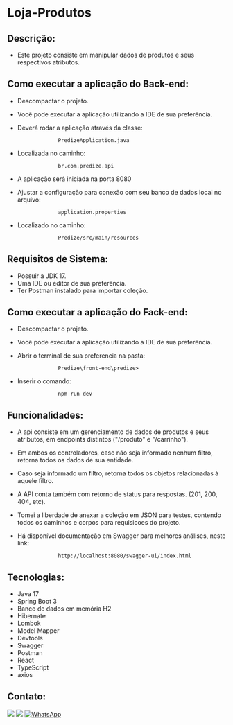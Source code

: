 # Loja-Produtos

## Descrição:

- Este projeto consiste em manipular dados de produtos e seus respectivos atributos.


## Como executar a aplicação do Back-end:

- Descompactar o projeto.
- Você pode executar a aplicação utilizando a IDE de sua preferência. 
- Deverá rodar a aplicação através da classe: 

                   PredizeApplication.java

- Localizada no caminho: 

                   br.com.predize.api

- A aplicação será iniciada na porta 8080
- Ajustar a configuração para conexão com seu banco de dados local no arquivo:

                   application.properties

- Localizado no caminho:

                   Predize/src/main/resources

## Requisitos de Sistema:

- Possuir a JDK 17.
- Uma IDE ou editor de sua preferência.
- Ter Postman instalado para importar coleção.

## Como executar a aplicação do Fack-end:
- Descompactar o projeto.
- Você pode executar a aplicação utilizando a IDE de sua preferência.
- Abrir o terminal de sua preferencia na pasta:
  
                   Predize\front-end\predize> 
- Inserir o comando:

                   npm run dev 

## Funcionalidades:

- A api consiste em um gerenciamento de dados de produtos e seus atributos, em endpoints distintos ("/produto" e "/carrinho").
- Em ambos os controladores, caso não seja informado nenhum filtro, retorna  todos os dados de sua entidade.
- Caso seja informado um filtro, retorna todos os objetos relacionadas à aquele filtro.
- A API conta também com retorno de status para respostas. (201, 200, 404, etc).
- Tomei a liberdade de anexar a coleção em JSON para testes, contendo todos os caminhos e corpos para requisicoes do projeto.
- Há disponível documentação em Swagger para melhores análises, neste link:

                   http://localhost:8080/swagger-ui/index.html

## Tecnologias:
- Java 17
- Spring Boot 3
- Banco de dados em memória H2
- Hibernate
- Lombok
- Model Mapper
- Devtools
- Swagger
- Postman
- React
- TypeScript
- axios

## Contato:
[![](https://img.shields.io/badge/LinkedIn-blue)](https://www.linkedin.com/in/angelo-chiarella/)
[![](https://img.shields.io/badge/Email-red)](mailto:chiarella.gaetano@gmail.com)
[![WhatsApp](https://img.shields.io/badge/WhatsApp%20%20-brightgreen)](https://wa.me/+5513997734664)
